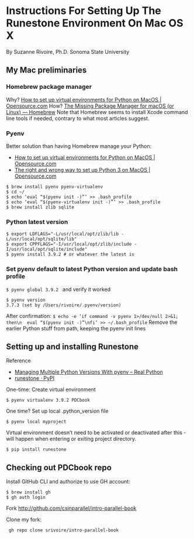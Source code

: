 # Instructions For Setting Up The Runestone Environment On Mac OS X
By Suzanne Rivoire, Ph.D.
Sonoma State University

## My Mac preliminaries

### Homebrew package manager
Why?  [How to set up virtual environments for Python on MacOS | Opensource.com](https://opensource.com/article/19/6/python-virtual-environments-mac)
How? [The Missing Package Manager for macOS (or Linux) — Homebrew](https://brew.sh/)
Note that Homebrew seems to install Xcode command line tools if needed, contrary to what most articles suggest.

### Pyenv
Better solution than having Homebrew manage your Python:
* [How to set up virtual environments for Python on MacOS | Opensource.com](https://opensource.com/article/19/6/python-virtual-environments-mac)
* [The right and wrong way to set up Python 3 on MacOS | Opensource.com](https://opensource.com/article/19/5/python-3-default-mac)

```
$ brew install pyenv pyenv-virtualenv
$ cd ~/
$ echo ‘eval “$(pyenv init -)”’ >> .bash_profile
$ echo ‘eval “$(pyenv-virtualenv init -)”’ >> .bash_profile
$ brew install zlib sqlite
```

### Python latest version
```
$ export LDFLAGS="-L/usr/local/opt/zlib/lib -L/usr/local/opt/sqlite/lib"
$ export CPPFLAGS="-I/usr/local/opt/zlib/include -I/usr/local/opt/sqlite/include"
$ pyenv install 3.9.2 # or whatever the latest is
```
### Set pyenv default to latest Python version and update bash profile
`$ pyenv global 3.9.2 `
and verify it worked 
```
$ pyenv version
3.7.3 (set by /Users/rivoire/.pyenv/version)
```
After confirmation:
`$ echo -e ‘if command -v pyenv 1>/dev/null 2>&1; then\n  eval “$(pyenv init -)”\nfi’ >> ~/.bash_profile`
Remove the earlier Python stuff from path, keeping the pyenv init lines

## Setting up and installing Runestone

Reference
* [Managing Multiple Python Versions With pyenv – Real Python](https://realpython.com/intro-to-pyenv/#virtual-environments-and-pyenv)
* [runestone · PyPI](https://pypi.org/project/runestone/)

One-time: Create virtual environment
```
$ pyenv virtualenv 3.9.2 PDCbook
```

One time? Set up local .python_version file
```
$ pyenv local myproject
```

Virtual environment doesn’t need to be activated or deactivated after this - will happen when entering or exiting project directory.
```
$ pip install runestone
```

## Checking out PDCbook repo

Install GitHub CLI and authorize to use GH account:
```
$ brew install gh
$ gh auth login
```

Fork http://github.com/csinparallel/intro-parallel-book

Clone my fork:
```
 gh repo clone srivoire/intro-parallel-book
```